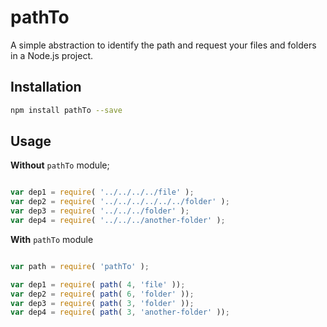 # pathTo

A simple abstraction to identify the path and request your files and folders in a Node.js project.

## Installation

```sh
npm install pathTo --save
```

## Usage

**Without** `pathTo` module;

```js

var dep1 = require( '../../../../file' );
var dep2 = require( '../../../../../../folder' );
var dep3 = require( '../../../folder' );
var dep4 = require( '../../../another-folder' );

```

**With** `pathTo` module

```js

var path = require( 'pathTo' );

var dep1 = require( path( 4, 'file' ));
var dep2 = require( path( 6, 'folder' ));
var dep3 = require( path( 3, 'folder' ));
var dep4 = require( path( 3, 'another-folder' ));

```

